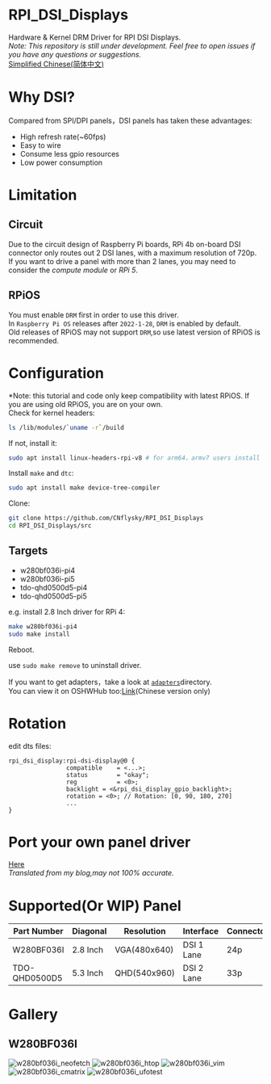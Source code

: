 # RPI_DSI_Displays
Hardware & Kernel DRM Driver for RPI DSI Displays.  
*Note: This repository is still under development. Feel free to open issues if you have any questions or suggestions.*  
[Simplified Chinese(简体中文)](./README_zh.md)

# Why DSI?

Compared from SPI/DPI panels，DSI panels has taken these advantages:
- High refresh rate(~60fps)
- Easy to wire
- Consume less gpio resources
- Low power consumption

# Limitation
## Circuit 
Due to the circuit design of Raspberry Pi boards, RPi 4b on-board DSI connector only routes out 2 DSI lanes, with a maximum resolution of 720p.  
If you want to drive a panel with more than 2 lanes, you may need to consider the *compute module* or *RPi 5*.  
## RPiOS
You must enable `DRM` first in order to use this driver.  
In `Raspberry Pi OS` releases after `2022-1-28`, `DRM` is enabled by default.  
Old releases of RPiOS may not support `DRM`,so use latest version of RPiOS is recommended.  

# Configuration
*Note: this tutorial and code only keep compatibility with latest RPiOS. If you are using old RPiOS, you are on your own.  
Check for kernel headers:
```bash
ls /lib/modules/`uname -r`/build
```
If not, install it:
```bash
sudo apt install linux-headers-rpi-v8 # for arm64，armv7 users install linux-headers-rpi-v7
```
Install `make` and `dtc`:
```bash
sudo apt install make device-tree-compiler
```
Clone:
```bash
git clone https://github.com/CNflysky/RPI_DSI_Displays
cd RPI_DSI_Displays/src
```

## Targets
- w280bf036i-pi4
- w280bf036i-pi5
- tdo-qhd0500d5-pi4
- tdo-qhd0500d5-pi5  
  
e.g. install 2.8 Inch driver for RPi 4:  
```bash
make w280bf036i-pi4
sudo make install
```
Reboot.

use `sudo make remove` to uninstall driver.    

If you want to get adapters，take a look at [`adapters`](./adapters)directory.   
You can view it on OSHWHub too:[Link](https://oshwhub.com/cnflysky/RaspberryPi-DSI-Display)(Chinese version only)  

# Rotation
edit dts files:  
```dts
rpi_dsi_display:rpi-dsi-display@0 {
				compatible    = <...>;
				status        = "okay";
				reg           = <0>;
				backlight = <&rpi_dsi_display_gpio_backlight>;
				rotation = <0>; // Rotation: [0, 90, 180, 270]
                ...
}
```

# Port your own panel driver
[Here](https://github.com/CNflysky/RPI_DSI_Drivers/blob/main/docs/how_to_make_your_custom_driver.md)  
*Translated from my blog,may not 100% accurate.*

# Supported(Or WIP) Panel
| Part Number | Diagonal | Resolution | Interface | Connector | TP | Note |
| ---- | ---- | --- | --- | --- | --- | -- |
|W280BF036I| 2.8 Inch| VGA(480x640) | DSI 1 Lane | 24p | None | |
|TDO-QHD0500D5| 5.3 Inch| QHD(540x960) | DSI 2 Lane | 33p | FT5406 | |

# Gallery
## W280BF036I
![w280bf036i_neofetch](https://user-images.githubusercontent.com/48781081/185400085-0ac27bf6-d49c-43aa-998f-bba86e3f03a0.jpg)
![w280bf036i_htop](https://user-images.githubusercontent.com/48781081/185400206-1bcef701-b001-4589-a75b-26b4d6db5c8d.jpg)
![w280bf036i_vim](https://user-images.githubusercontent.com/48781081/185400265-4c3b49c9-1a6e-41d2-a25e-e2c9e414bae6.jpg)
![w280bf036i_cmatrix](https://user-images.githubusercontent.com/48781081/185400713-61ed19be-53c0-41fe-b528-b3accef58a2d.gif)
![w280bf036i_ufotest](https://user-images.githubusercontent.com/48781081/185400433-1008b845-31b5-4f14-818f-27a5a4eac061.jpg)
